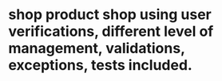 # shop product shop using user verifications, different level of management, validations, exceptions, tests included. 